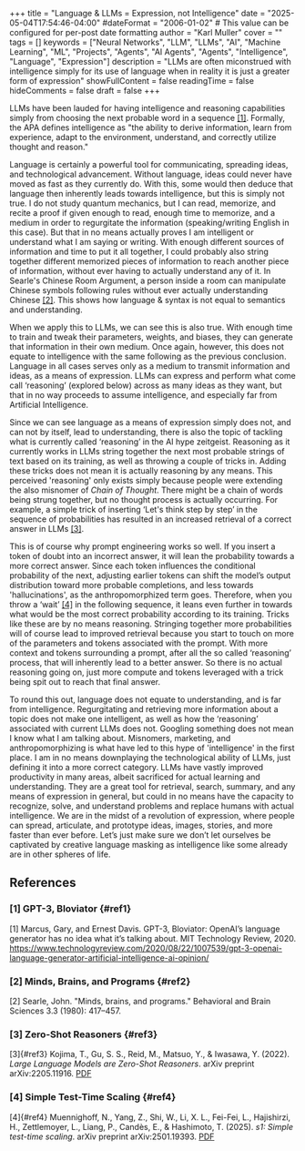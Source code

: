 +++
title = "Language & LLMs = Expression, not Intelligence"
date = "2025-05-04T17:54:46-04:00"
#dateFormat = "2006-01-02" # This value can be configured for per-post date formatting
author = "Karl Muller"
cover = ""
tags = []
keywords = ["Neural Networks", "LLM", "LLMs", "AI", "Machine Learning", "ML", "Projects", "Agents", "AI Agents", "Agents", "Intelligence", "Language", "Expression"]
description = "LLMs are often miconstrued with intelligence simply for its use of language when in reality it is just a greater form of expression"
showFullContent = false
readingTime = false
hideComments = false
draft = false
+++

LLMs have been lauded for having intelligence and reasoning capabilities simply from choosing the next probable word in a sequence [\[1\]](#ref1). 
Formally, the APA defines intelligence as "the ability to derive information, learn from experience, adapt to the environment, understand, and correctly utilize thought and reason." 

Language is certainly a powerful tool for communicating, spreading ideas, and technological advancement. Without language, ideas could never have moved as fast as they currently do. With this, some would then deduce that language then inherently leads towards intelligence, but this is simply not true. I do not study quantum mechanics, but I can read, memorize, and recite a proof if given enough to read, enough time to memorize, and a medium in order to regurgitate the information (speaking/writing English in this case). But that in no means actually proves I am intelligent or understand what I am saying or writing. With enough different sources of information and time to put it all together, I could probably also string together different memorized pieces of information to reach another piece of information, without ever having to actually understand any of it. In Searle's Chinese Room Argument, a person inside a room can manipulate Chinese symbols following rules without ever actually understanding Chinese [\[2\]](#ref2). This shows how language & syntax is not equal to semantics and understanding.

When we apply this to LLMs, we can see this is also true. With enough time to train and tweak their parameters, weights, and biases, they can generate that information in their own medium. Once again, however, this does not equate to intelligence with the same following as the previous conclusion. Language in all cases serves only as a medium to transmit information and ideas, as a means of expression. LLMs can express and perform what come call ‘reasoning’ (explored below) across as many ideas as they want, but that in no way proceeds to assume intelligence, and especially far from Artificial Intelligence.

Since we can see language as a means of expression simply does not, and can not by itself, lead to understanding, there is also the topic of tackling what is currently called ‘reasoning’ in the AI hype zeitgeist. Reasoning as it currently works in LLMs string together the next most probable strings of text based on its training, as well as throwing a couple of tricks in. Adding these tricks does not mean it is actually reasoning by any means. This perceived 'reasoning' only exists simply because people were extending the also misnomer of *Chain of Thought*. There might be a chain of words being strung together, but no thought process is actually occurring. For example, a simple trick of inserting ‘Let's think step by step’ in the sequence of probabilities has resulted in an increased retrieval of a correct answer in LLMs [\[3\]](#ref3).

This is of course why prompt engineering works so well. If you insert a token of doubt into an incorrect answer, it will lean the probability towards a more correct answer. Since each token influences the conditional probability of the next, adjusting earlier tokens can shift the model’s output distribution toward more probable completions, and less towards 'hallucinations', as the anthropomorphized term goes. Therefore, when you throw a ‘wait’ [\[4\]](#ref4) in the following sequence, it leans even further in towards what would be the most correct probability according to its training. Tricks like these are by no means reasoning. Stringing together more probabilities will of course lead to improved retrieval because you start to touch on more of the parameters and tokens associated with the prompt. With more context and tokens surrounding a prompt, after all the so called ‘reasoning’ process, that will inherently lead to a better answer. So there is no actual reasoning going on, just more compute and tokens leveraged with a trick being spit out to reach that final answer. 

To round this out, language does not equate to understanding, and is far from intelligence. Regurgitating and retrieving more information about a topic does not make one intelligent, as well as how the ‘reasoning’ associated with current LLMs does not. Googling something does not mean I know what I am talking about. Misnomers, marketing, and anthropomorphizing is what have led to this hype of 'intelligence' in the first place. I am in no means downplaying the technological ability of LLMs, just defining it into a more correct category. LLMs have vastly improved productivity in many areas, albeit sacrificed for actual learning and understanding. They are a great tool for retrieval, search, summary, and any means of expression in general, but could in no means have the capacity to recognize, solve, and understand problems and replace humans with actual intelligence. We are in the midst of a revolution of expression, where people can spread, articulate, and prototype ideas, images, stories, and more faster than ever before. Let’s just make sure we don’t let ourselves be captivated by creative language masking as intelligence like some already are in other spheres of life.


## References

### [1] GPT-3, Bloviator {#ref1}
[1] Marcus, Gary, and Ernest Davis. GPT-3, Bloviator: OpenAI’s language generator has no idea what it’s talking about. MIT Technology Review, 2020.
https://www.technologyreview.com/2020/08/22/1007539/gpt-3-openai-language-generator-artificial-intelligence-ai-opinion/
### [2] Minds, Brains, and Programs {#ref2}
[2] Searle, John. "Minds, brains, and programs." Behavioral and Brain Sciences 3.3 (1980): 417–457.
### [3] Zero-Shot Reasoners {#ref3}
[3]{#ref3} Kojima, T., Gu, S. S., Reid, M., Matsuo, Y., & Iwasawa, Y. (2022). *Large Language Models are Zero-Shot Reasoners*. arXiv preprint arXiv:2205.11916. [PDF](https://arxiv.org/pdf/2205.11916)
### [4] Simple Test-Time Scaling {#ref4}
[4]{#ref4} Muennighoff, N., Yang, Z., Shi, W., Li, X. L., Fei-Fei, L., Hajishirzi, H., Zettlemoyer, L., Liang, P., Candès, E., & Hashimoto, T. (2025). *s1: Simple test-time scaling*. arXiv preprint arXiv:2501.19393. [PDF](https://arxiv.org/pdf/2501.19393)



